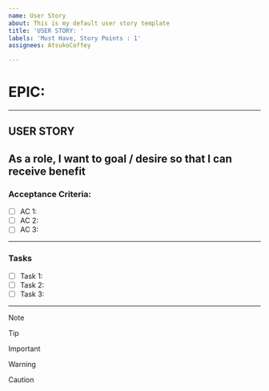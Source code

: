 ```yaml
---
name: User Story
about: This is my default user story template
title: 'USER STORY: '
labels: 'Must Have, Story Points : 1'
assignees: AtsukoCoffey

---
```


# EPIC: 
---
## USER STORY
As a **role**, I want to **goal / desire** so that I can **receive benefit** 
---
### Acceptance Criteria:
- [ ] AC 1: 
- [ ] AC 2: 
- [ ] AC 3: 
---
### Tasks
- [ ] Task 1: 
- [ ] Task 2: 
- [ ] Task 3: 
---
[^1]: My reference.

> [!NOTE]
>  

> [!TIP]
>  

> [!IMPORTANT]
> 

> [!WARNING]
> 

> [!CAUTION]
>
